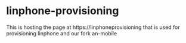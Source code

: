 # linphone-provisioning
This is hosting the page at https://linphoneprovisioning that is used for provisioning linphone and our fork an-mobile
